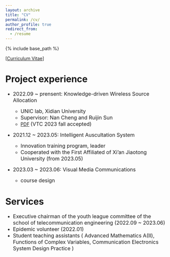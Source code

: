 ```yaml
---
layout: archive
title: "CV"
permalink: /cv/
author_profile: true
redirect_from:
  - /resume
---
```


{% include base_path %}

[[Curriculum Vitae](http://ste-young.github.io/files/CV.pdf)]

Project experience
======
* <font size=3>2022.09 ~ prensent: Knowledge-driven Wireless Source Allocation</font>
  * <font size=3>UNIC lab, Xidian University</font>
  * <font size=3>Supervisor: Nan Cheng and Ruijin Sun</font>
  * [PDF](https://arxiv.org/abs/2308.02603) <font size=3>(VTC 2023 fall accepted) </font>

* <font size=3>2021.12 ~ 2023.05: Intelligent Auscultation System</font>
  * <font size=3>Innovation training program, leader</font>
  * <font size=3>Cooperated with the First Affiliated of Xi’an Jiaotong University (from 2023.05)</font>

  
* <font size=3>2023.03 ~ 2023.06: Visual Media Communications</font>
   * <font size=3>course design</font>


Services
======
* <font size=3>Executive chairman of the youth league committee of the school of telecommunication engineering (2022.09 ~ 2023.06)</font>
* <font size=3>Epidemic volunteer (2022.01)</font>
* <font size=3>Student teaching assistants ( Advanced Mathematics A(Ⅱ), Functions of Complex Variables, Communication Electronics System Design Practice )</font>



